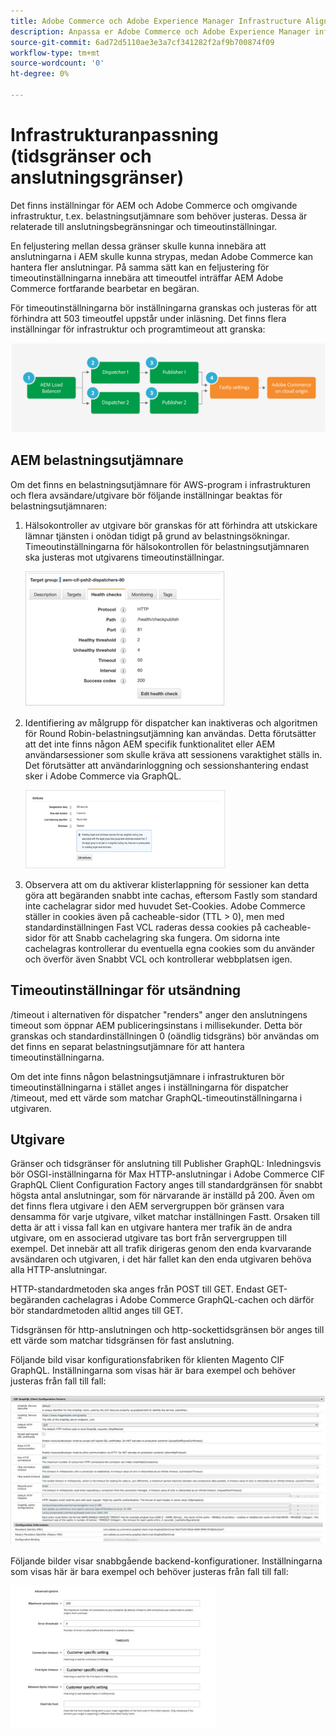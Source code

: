 ```yaml
---
title: Adobe Commerce och Adobe Experience Manager Infrastructure Alignment
description: Anpassa er Adobe Commerce och Adobe Experience Manager infrastruktur för att ange godtagbara tidsgränser och anslutningsgränser.
source-git-commit: 6ad72d5110ae3e3a7cf341282f2af9b700874f09
workflow-type: tm+mt
source-wordcount: '0'
ht-degree: 0%

---
```



# Infrastrukturanpassning (tidsgränser och anslutningsgränser)

Det finns inställningar för AEM och Adobe Commerce och omgivande infrastruktur, t.ex. belastningsutjämnare som behöver justeras. Dessa är relaterade till anslutningsbegränsningar och timeoutinställningar.

En feljustering mellan dessa gränser skulle kunna innebära att anslutningarna i AEM skulle kunna strypas, medan Adobe Commerce kan hantera fler anslutningar. På samma sätt kan en feljustering för timeoutinställningarna innebära att timeoutfel inträffar AEM Adobe Commerce fortfarande bearbetar en begäran.

För timeoutinställningarna bör inställningarna granskas och justeras för att förhindra att 503 timeoutfel uppstår under inläsning. Det finns flera inställningar för infrastruktur och programtimeout att granska:

![Numrerat diagram som beskriver tidsgränser och anslutningsgränser för AEM](../assets/commerce-at-scale/timeout-settings.svg)

## AEM belastningsutjämnare

Om det finns en belastningsutjämnare för AWS-program i infrastrukturen och flera avsändare/utgivare bör följande inställningar beaktas för belastningsutjämnaren:

1. Hälsokontroller av utgivare bör granskas för att förhindra att utskickare lämnar tjänsten i onödan tidigt på grund av belastningsökningar. Timeoutinställningarna för hälsokontrollen för belastningsutjämnaren ska justeras mot utgivarens timeoutinställningar.

   ![Skärmbild som visar hälsokontroller AEM belastningsutjämnaren](../assets/commerce-at-scale/health-checks.png)

1. Identifiering av målgrupp för dispatcher kan inaktiveras och algoritmen för Round Robin-belastningsutjämning kan användas. Detta förutsätter att det inte finns någon AEM specifik funktionalitet eller AEM användarsessioner som skulle kräva att sessionens varaktighet ställs in. Det förutsätter att användarinloggning och sessionshantering endast sker i Adobe Commerce via GraphQL.

   ![Skärmbild som visar AEM av webbplatsens klistermärken](../assets/commerce-at-scale/session-stickiness.png)

1. Observera att om du aktiverar klisterlappning för sessioner kan detta göra att begäranden snabbt inte cachas, eftersom Fastly som standard inte cachelagrar sidor med huvudet Set-Cookies. Adobe Commerce ställer in cookies även på cacheable-sidor (TTL > 0), men med standardinställningen Fast VCL raderas dessa cookies på cacheable-sidor för att Snabb cachelagring ska fungera. Om sidorna inte cachelagras kontrollerar du eventuella egna cookies som du använder och överför även Snabbt VCL och kontrollerar webbplatsen igen.

## Timeoutinställningar för utsändning

/timeout i alternativen för dispatcher &quot;renders&quot; anger den anslutningens timeout som öppnar AEM publiceringsinstans i millisekunder. Detta bör granskas och standardinställningen 0 (oändlig tidsgräns) bör användas om det finns en separat belastningsutjämnare för att hantera timeoutinställningarna.

Om det inte finns någon belastningsutjämnare i infrastrukturen bör timeoutinställningarna i stället anges i inställningarna för dispatcher /timeout, med ett värde som matchar GraphQL-timeoutinställningarna i utgivaren.

## Utgivare

Gränser och tidsgränser för anslutning till Publisher GraphQL: Inledningsvis bör OSGI-inställningarna för Max HTTP-anslutningar i Adobe Commerce CIF GraphQL Client Configuration Factory anges till standardgränsen för snabbt högsta antal anslutningar, som för närvarande är inställd på 200. Även om det finns flera utgivare i den AEM servergruppen bör gränsen vara densamma för varje utgivare, vilket matchar inställningen Fastt. Orsaken till detta är att i vissa fall kan en utgivare hantera mer trafik än de andra utgivare, om en associerad utgivare tas bort från servergruppen till exempel. Det innebär att all trafik dirigeras genom den enda kvarvarande avsändaren och utgivaren, i det här fallet kan den enda utgivaren behöva alla HTTP-anslutningar.

HTTP-standardmetoden ska anges från POST till GET. Endast GET-begäranden cachelagras i Adobe Commerce GraphQL-cachen och därför bör standardmetoden alltid anges till GET.

Tidsgränsen för http-anslutningen och http-sockettidsgränsen bör anges till ett värde som matchar tidsgränsen för fast anslutning.

Följande bild visar konfigurationsfabriken för klienten Magento CIF GraphQL. Inställningarna som visas här är bara exempel och behöver justeras från fall till fall:

![Skärmbild av konfigurationsinställningar för Commerce-integreringsramverk](../assets/commerce-at-scale/cif-config.png)

Följande bilder visar snabbgående backend-konfigurationer. Inställningarna som visas här är bara exempel och behöver justeras från fall till fall:

![Skärmbild av konfigurationsinställningar för Commerce Admin för snabbt](../assets/commerce-at-scale/cif-config-advanced.png)
